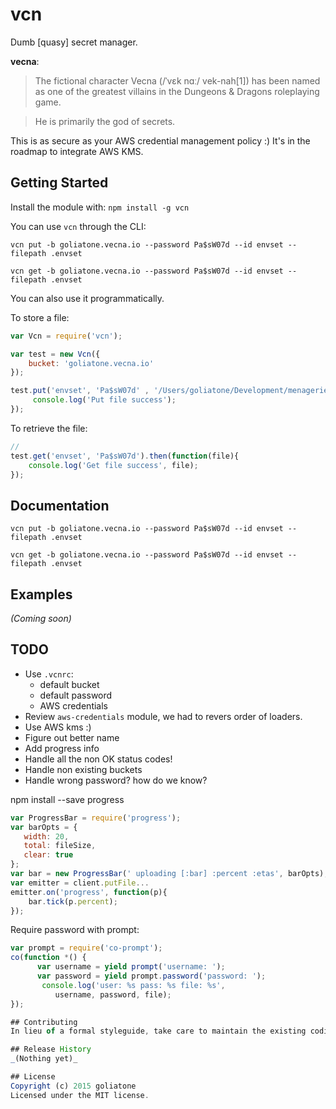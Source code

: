 # vcn

Dumb [quasy] secret manager.

**vecna**:
> The fictional character Vecna (/ˈvɛk nɑː/ vek-nah[1]) has been named as one of the greatest villains in the Dungeons & Dragons roleplaying game.


> He is primarily the god of secrets.

This is as secure as your AWS credential management policy :) It's in the roadmap to integrate AWS KMS.

## Getting Started

Install the module with: `npm install -g vcn`

You can use `vcn` through the CLI:

```
vcn put -b goliatone.vecna.io --password Pa$sW07d --id envset --filepath .envset
```

```
vcn get -b goliatone.vecna.io --password Pa$sW07d --id envset --filepath .envset
```

You can also use it programmatically.

To store a file:

```javascript
var Vcn = require('vcn');

var test = new Vcn({
    bucket: 'goliatone.vecna.io'
});

test.put('envset', 'Pa$sW07d' , '/Users/goliatone/Development/menagerie/.envset').then(function(){
     console.log('Put file success');
});
```


To retrieve the file:
```js
//
test.get('envset', 'Pa$sW07d').then(function(file){
    console.log('Get file success', file);
});

```

## Documentation

```
vcn put -b goliatone.vecna.io --password Pa$sW07d --id envset --filepath .envset
```

```
vcn get -b goliatone.vecna.io --password Pa$sW07d --id envset --filepath .envset
```

## Examples
_(Coming soon)_

## TODO
* Use `.vcnrc`:
    * default bucket
    * default password
    * AWS credentials
* Review `aws-credentials` module, we had to revers order of loaders.
* Use AWS kms :)
* Figure out better name
* Add progress info
* Handle all the non OK status codes!
* Handle non existing buckets
* Handle wrong password? how do we know?

npm install --save progress

```js
var ProgressBar = require('progress');
var barOpts = {
   width: 20,
   total: fileSize,
   clear: true
};
var bar = new ProgressBar(' uploading [:bar] :percent :etas', barOpts);
var emitter = client.putFile...
emitter.on('progress', function(p){
    bar.tick(p.percent);
});
```

Require password with prompt:
```js
var prompt = require('co-prompt');
co(function *() {
      var username = yield prompt('username: ');
      var password = yield prompt.password('password: ');
       console.log('user: %s pass: %s file: %s',
          username, password, file);
});

## Contributing
In lieu of a formal styleguide, take care to maintain the existing coding style. Add unit tests for any new or changed functionality. Lint and test your code using [Grunt](http://gruntjs.com/).

## Release History
_(Nothing yet)_

## License
Copyright (c) 2015 goliatone  
Licensed under the MIT license.
